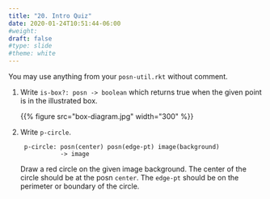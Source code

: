 ```yaml
---
title: "20. Intro Quiz"
date: 2020-01-24T10:51:44-06:00
#weight: 
draft: false
#type: slide
#theme: white
---
```


You may use anything from your `posn-util.rkt` without comment.

1. Write `is-box?: posn -> boolean` which returns true when the given
   point is in the illustrated box.
   
   {{% figure src="box-diagram.jpg" width="300" %}}

2. Write `p-circle`. 

        p-circle: posn(center) posn(edge-pt) image(background) 
                  -> image

    Draw a red circle on the given image background. The center of the circle
    should be at the posn `center`. The
    `edge-pt` should be on the perimeter or boundary of the circle.
